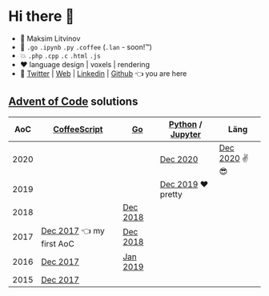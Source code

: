 # Hi there 👋

* 🧑 Maksim Litvinov
* 🚀 `.go` `.ipynb` `.py` `.coffee` (`.lan` - soon!™)
* 💥 `.php` `.cpp` `.c` `.html` `.js`
* ❤️ language design | voxels | rendering
* 💬 [Twitter](https://twitter.com/metalim) | [Web](https://mem.ee/) | [Linkedin](https://www.linkedin.com/in/metalim/) | [Github](https://github.com/metalim) 👈 you are here

## [Advent of Code](https://adventofcode.com/) solutions

| AoC  | [CoffeeScript](https://coffeescript.org/) | [Go](https://golang.org/) | [Python](https://www.python.org/) / [Jupyter](https://jupyter.org/) | Läng |
|------|-|-|-|-|
| 2020 | | | [Dec 2020](https://github.com/metalim/metalim.adventofcode.2020.lang) | [Dec 2020](https://github.com/metalim/metalim.adventofcode.2020.lang) ✌😎 |
| 2019 | | | [Dec 2019](https://github.com/metalim/metalim.adventofcode.2019.python) ❤️ pretty
| 2018 | | [Dec 2018](https://github.com/metalim/metalim.adventofcode.2018.go)
| 2017 | [Dec 2017](https://github.com/metalim/metalim.adventofcode.2017) 👈 my first AoC | [Dec 2018](https://github.com/metalim/metalim.adventofcode.2017.go)
| 2016 | [Dec 2017](https://github.com/metalim/metalim.adventofcode.2016) | [Jan 2019](https://github.com/metalim/metalim.adventofcode.2016.go)
| 2015 | [Dec 2017](https://github.com/metalim/metalim.adventofcode.2015)
